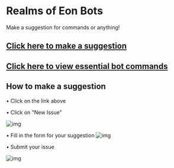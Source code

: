 # Realms of Eon Bots

Make a suggestion for commands or anything!

## [Click here to make a suggestion](https://github.com/MrBilly/Tr1pw1re-Bot/issues)
## [Click here to view essential bot commands](https://github.com/MrBilly/Tr1pw1re-Bots/blob/master/commandlist.md)

## How to make a suggestion
• Click on the link above

• Click on "New Issue"

![img](https://www.dropbox.com/s/6fwtxw80ec7u23e/scrnshot-1.png?dl=1)

• Fill in the form for your suggestion
![img](https://www.dropbox.com/s/521zf8crkqcssxg/scrnshot-2.png?dl=1)

• Submit your issue

![img](https://www.dropbox.com/s/h3vupw161sje6jr/scrnshot-3.png?dl=1)
